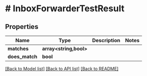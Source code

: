 # # InboxForwarderTestResult

## Properties

Name | Type | Description | Notes
------------ | ------------- | ------------- | -------------
**matches** | **array<string,bool>** |  |
**does_match** | **bool** |  |

[[Back to Model list]](../../README#models) [[Back to API list]](../../README#endpoints) [[Back to README]](../../README)
